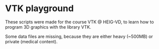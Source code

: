 # VTK playground
These scripts were made for the course VTK @ HEIG-VD, to learn how to program 3D graphics with the library VTK.

Some data files are missing, because they are either heavy (~500MB) or private (medical content).